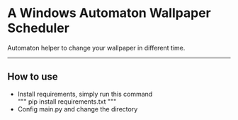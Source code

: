 # A Windows Automaton Wallpaper Scheduler 

Automaton helper to change your wallpaper in different time.

<hr>

## How to use

<ul>
    <li>Install requirements, simply run this command</li>
    """ pip install requirements.txt """
    <li>Config main.py and change the directory</li>
</ul>